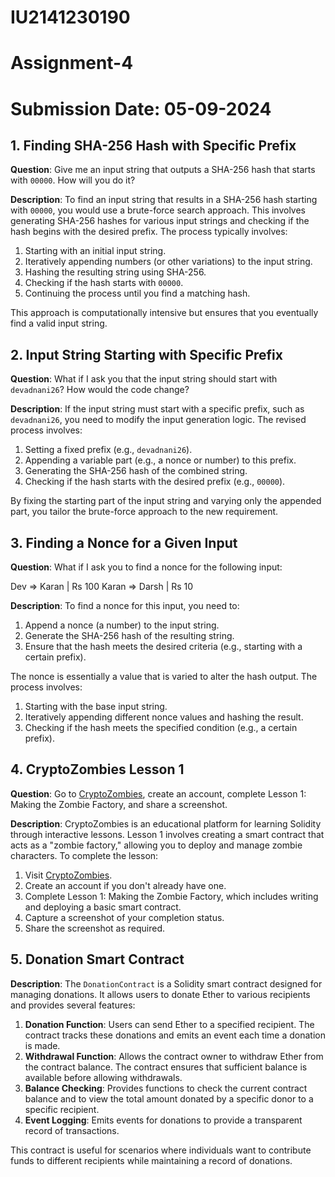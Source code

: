 # IU2141230190
# Assignment-4
# Submission Date: 05-09-2024


## 1. Finding SHA-256 Hash with Specific Prefix

**Question**: Give me an input string that outputs a SHA-256 hash that starts with `00000`. How will you do it?

**Description**: To find an input string that results in a SHA-256 hash starting with `00000`, you would use a brute-force search approach. This involves generating SHA-256 hashes for various input strings and checking if the hash begins with the desired prefix. The process typically involves:

1. Starting with an initial input string.
2. Iteratively appending numbers (or other variations) to the input string.
3. Hashing the resulting string using SHA-256.
4. Checking if the hash starts with `00000`.
5. Continuing the process until you find a matching hash.

This approach is computationally intensive but ensures that you eventually find a valid input string.

## 2. Input String Starting with Specific Prefix

**Question**: What if I ask you that the input string should start with `devadnani26`? How would the code change?

**Description**: If the input string must start with a specific prefix, such as `devadnani26`, you need to modify the input generation logic. The revised process involves:

1. Setting a fixed prefix (e.g., `devadnani26`).
2. Appending a variable part (e.g., a nonce or number) to this prefix.
3. Generating the SHA-256 hash of the combined string.
4. Checking if the hash starts with the desired prefix (e.g., `00000`).

By fixing the starting part of the input string and varying only the appended part, you tailor the brute-force approach to the new requirement.

## 3. Finding a Nonce for a Given Input

**Question**: What if I ask you to find a nonce for the following input:

Dev => Karan | Rs 100 Karan => Darsh | Rs 10


**Description**: To find a nonce for this input, you need to:

1. Append a nonce (a number) to the input string.
2. Generate the SHA-256 hash of the resulting string.
3. Ensure that the hash meets the desired criteria (e.g., starting with a certain prefix).

The nonce is essentially a value that is varied to alter the hash output. The process involves:

1. Starting with the base input string.
2. Iteratively appending different nonce values and hashing the result.
3. Checking if the hash meets the specified condition (e.g., a certain prefix).

## 4. CryptoZombies Lesson 1

**Question**: Go to [CryptoZombies](https://cryptozombies.io/en/solidity), create an account, complete Lesson 1: Making the Zombie Factory, and share a screenshot.

**Description**: CryptoZombies is an educational platform for learning Solidity through interactive lessons. Lesson 1 involves creating a smart contract that acts as a "zombie factory," allowing you to deploy and manage zombie characters. To complete the lesson:

1. Visit [CryptoZombies](https://cryptozombies.io/en/solidity).
2. Create an account if you don't already have one.
3. Complete Lesson 1: Making the Zombie Factory, which includes writing and deploying a basic smart contract.
4. Capture a screenshot of your completion status.
5. Share the screenshot as required.

## 5. Donation Smart Contract

**Description**: The `DonationContract` is a Solidity smart contract designed for managing donations. It allows users to donate Ether to various recipients and provides several features:

1. **Donation Function**: Users can send Ether to a specified recipient. The contract tracks these donations and emits an event each time a donation is made.
2. **Withdrawal Function**: Allows the contract owner to withdraw Ether from the contract balance. The contract ensures that sufficient balance is available before allowing withdrawals.
3. **Balance Checking**: Provides functions to check the current contract balance and to view the total amount donated by a specific donor to a specific recipient.
4. **Event Logging**: Emits events for donations to provide a transparent record of transactions.

This contract is useful for scenarios where individuals want to contribute funds to different recipients while maintaining a record of donations.

